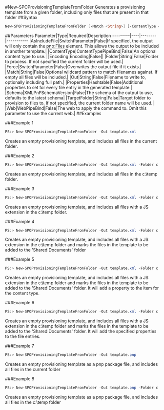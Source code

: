 #New-SPOProvisioningTemplateFromFolder
Generates a provisioning template from a given folder, including only files that are present in that folder
##Syntax
```powershell
New-SPOProvisioningTemplateFromFolder [-Match <String>] [-ContentType <ContentTypePipeBind>] [-Properties <Hashtable>] [-AsIncludeFile [<SwitchParameter>]] [-Force [<SwitchParameter>]] [-Encoding <Encoding>] [-Web <WebPipeBind>] [-Out <String>] [-Folder <String>] [-TargetFolder <String>] [-Schema <XMLPnPSchemaVersion>]
```


##Parameters
Parameter|Type|Required|Description
---------|----|--------|-----------
|AsIncludeFile|SwitchParameter|False|If specified, the output will only contain the <pnp:Files> element. This allows the output to be included in another template.|
|ContentType|ContentTypePipeBind|False|An optional content type to use.|
|Encoding|Encoding|False||
|Folder|String|False|Folder to process. If not specified the current folder will be used.|
|Force|SwitchParameter|False|Overwrites the output file if it exists.|
|Match|String|False|Optional wildcard pattern to match filenames against. If empty all files will be included.|
|Out|String|False|Filename to write to, optionally including full path.|
|Properties|Hashtable|False|Additional properties to set for every file entry in the generated template.|
|Schema|XMLPnPSchemaVersion|False|The schema of the output to use, defaults to the latest schema|
|TargetFolder|String|False|Target folder to provision to files to. If not specified, the current folder name will be used.|
|Web|WebPipeBind|False|The web to apply the command to. Omit this parameter to use the current web.|
##Examples

###Example 1
```powershell
PS:> New-SPOProvisioningTemplateFromFolder -Out template.xml
```
Creates an empty provisioning template, and includes all files in the current folder.

###Example 2
```powershell
PS:> New-SPOProvisioningTemplateFromFolder -Out template.xml -Folder c:\temp
```
Creates an empty provisioning template, and includes all files in the c:\temp folder.

###Example 3
```powershell
PS:> New-SPOProvisioningTemplateFromFolder -Out template.xml -Folder c:\temp -Match *.js
```
Creates an empty provisioning template, and includes all files with a JS extension in the c:\temp folder.

###Example 4
```powershell
PS:> New-SPOProvisioningTemplateFromFolder -Out template.xml -Folder c:\temp -Match *.js -TargetFolder "Shared Documents"
```
Creates an empty provisioning template, and includes all files with a JS extension in the c:\temp folder and marks the files in the template to be added to the 'Shared Documents' folder

###Example 5
```powershell
PS:> New-SPOProvisioningTemplateFromFolder -Out template.xml -Folder c:\temp -Match *.js -TargetFolder "Shared Documents" -ContentType "Test Content Type"
```
Creates an empty provisioning template, and includes all files with a JS extension in the c:\temp folder and marks the files in the template to be added to the 'Shared Documents' folder. It will add a property to the item for the content type.

###Example 6
```powershell
PS:> New-SPOProvisioningTemplateFromFolder -Out template.xml -Folder c:\temp -Match *.js -TargetFolder "Shared Documents" -Properties @{"Title" = "Test Title"; "Category"="Test Category"}
```
Creates an empty provisioning template, and includes all files with a JS extension in the c:\temp folder and marks the files in the template to be added to the 'Shared Documents' folder. It will add the specified properties to the file entries.

###Example 7
```powershell
PS:> New-SPOProvisioningTemplateFromFolder -Out template.pnp
```
Creates an empty provisioning template as a pnp package file, and includes all files in the current folder

###Example 8
```powershell
PS:> New-SPOProvisioningTemplateFromFolder -Out template.pnp -Folder c:\temp
```
Creates an empty provisioning template as a pnp package file, and includes all files in the c:\temp folder
